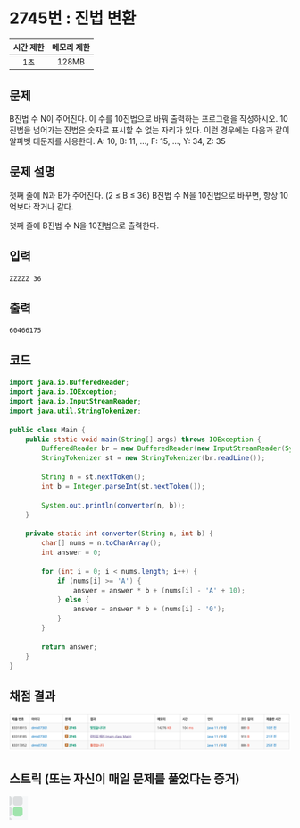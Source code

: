 # 2745번 : 진법 변환
|시간 제한|메모리 제한|
|:--:|:--:|
|1초|128MB|

## 문제
B진법 수 N이 주어진다. 이 수를 10진법으로 바꿔 출력하는 프로그램을 작성하시오.
10진법을 넘어가는 진법은 숫자로 표시할 수 없는 자리가 있다. 이런 경우에는 다음과 같이 알파벳 대문자를 사용한다.
A: 10, B: 11, ..., F: 15, ..., Y: 34, Z: 35

## 문제 설명
첫째 줄에 N과 B가 주어진다. (2 ≤ B ≤ 36)
B진법 수 N을 10진법으로 바꾸면, 항상 10억보다 작거나 같다.

첫째 줄에 B진법 수 N을 10진법으로 출력한다.

## 입력
```
ZZZZZ 36
```

## 출력
```
60466175
```

## 코드
```java
import java.io.BufferedReader;
import java.io.IOException;
import java.io.InputStreamReader;
import java.util.StringTokenizer;

public class Main {
    public static void main(String[] args) throws IOException {
        BufferedReader br = new BufferedReader(new InputStreamReader(System.in));
        StringTokenizer st = new StringTokenizer(br.readLine());

        String n = st.nextToken();
        int b = Integer.parseInt(st.nextToken());

        System.out.println(converter(n, b));
    }

    private static int converter(String n, int b) {
        char[] nums = n.toCharArray();
        int answer = 0;

        for (int i = 0; i < nums.length; i++) {
            if (nums[i] >= 'A') {
                answer = answer * b + (nums[i] - 'A' + 10);
            } else {
                answer = answer * b + (nums[i] - '0');
            }
        }

        return answer;
    }
}

```

## 채점 결과
![img.png](img.png)

## 스트릭 (또는 자신이 매일 문제를 풀었다는 증거)
![img_1.png](img_1.png)